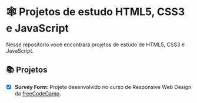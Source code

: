 # 🕸️ Projetos de estudo HTML5, CSS3 e JavaScript

Nesse repositório você encontrará projetos de estudo de HTML5, CSS3 e JavaScript.

## 📚 Projetos

- [x] **Survey Form**: Projeto desenvolvido no curso de Responsive Web Design da [freeCodeCamp](https://www.freecodecamp.org/learn/2022/responsive-web-design/build-a-survey-form-project/build-a-survey-form).